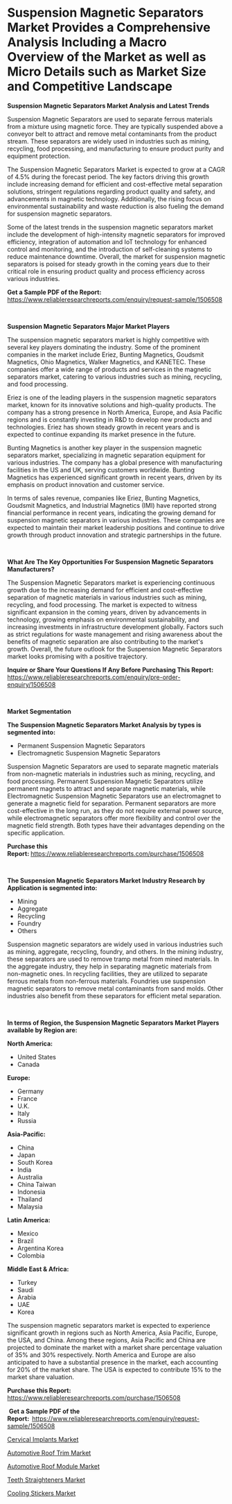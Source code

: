 <p><h1>Suspension Magnetic Separators Market Provides a Comprehensive Analysis Including a Macro Overview of the Market as well as Micro Details such as Market Size and Competitive Landscape</h1></p><p><strong>Suspension Magnetic Separators Market Analysis and Latest Trends</strong></p>
<p><p>Suspension Magnetic Separators are used to separate ferrous materials from a mixture using magnetic force. They are typically suspended above a conveyor belt to attract and remove metal contaminants from the product stream. These separators are widely used in industries such as mining, recycling, food processing, and manufacturing to ensure product purity and equipment protection.</p><p>The Suspension Magnetic Separators Market is expected to grow at a CAGR of 4.5% during the forecast period. The key factors driving this growth include increasing demand for efficient and cost-effective metal separation solutions, stringent regulations regarding product quality and safety, and advancements in magnetic technology. Additionally, the rising focus on environmental sustainability and waste reduction is also fueling the demand for suspension magnetic separators.</p><p>Some of the latest trends in the suspension magnetic separators market include the development of high-intensity magnetic separators for improved efficiency, integration of automation and IoT technology for enhanced control and monitoring, and the introduction of self-cleaning systems to reduce maintenance downtime. Overall, the market for suspension magnetic separators is poised for steady growth in the coming years due to their critical role in ensuring product quality and process efficiency across various industries.</p></p>
<p><strong>Get a Sample PDF of the Report:&nbsp;</strong> <a href="https://www.reliableresearchreports.com/enquiry/request-sample/1506508">https://www.reliableresearchreports.com/enquiry/request-sample/1506508</a></p>
<p>&nbsp;</p>
<p><strong>Suspension Magnetic Separators Major Market Players</strong></p>
<p><p>The suspension magnetic separators market is highly competitive with several key players dominating the industry. Some of the prominent companies in the market include Eriez, Bunting Magnetics, Goudsmit Magnetics, Ohio Magnetics, Walker Magnetics, and KANETEC. These companies offer a wide range of products and services in the magnetic separators market, catering to various industries such as mining, recycling, and food processing.</p><p>Eriez is one of the leading players in the suspension magnetic separators market, known for its innovative solutions and high-quality products. The company has a strong presence in North America, Europe, and Asia Pacific regions and is constantly investing in R&D to develop new products and technologies. Eriez has shown steady growth in recent years and is expected to continue expanding its market presence in the future.</p><p>Bunting Magnetics is another key player in the suspension magnetic separators market, specializing in magnetic separation equipment for various industries. The company has a global presence with manufacturing facilities in the US and UK, serving customers worldwide. Bunting Magnetics has experienced significant growth in recent years, driven by its emphasis on product innovation and customer service.</p><p>In terms of sales revenue, companies like Eriez, Bunting Magnetics, Goudsmit Magnetics, and Industrial Magnetics (IMI) have reported strong financial performance in recent years, indicating the growing demand for suspension magnetic separators in various industries. These companies are expected to maintain their market leadership positions and continue to drive growth through product innovation and strategic partnerships in the future.</p></p>
<p>&nbsp;</p>
<p><strong>What Are The Key Opportunities For Suspension Magnetic Separators Manufacturers?</strong></p>
<p><p>The Suspension Magnetic Separators market is experiencing continuous growth due to the increasing demand for efficient and cost-effective separation of magnetic materials in various industries such as mining, recycling, and food processing. The market is expected to witness significant expansion in the coming years, driven by advancements in technology, growing emphasis on environmental sustainability, and increasing investments in infrastructure development globally. Factors such as strict regulations for waste management and rising awareness about the benefits of magnetic separation are also contributing to the market's growth. Overall, the future outlook for the Suspension Magnetic Separators market looks promising with a positive trajectory.</p></p>
<p><strong>Inquire or Share Your Questions If Any Before Purchasing This Report:</strong> <a href="https://www.reliableresearchreports.com/enquiry/pre-order-enquiry/1506508">https://www.reliableresearchreports.com/enquiry/pre-order-enquiry/1506508</a></p>
<p>&nbsp;</p>
<p><strong>Market Segmentation</strong></p>
<p><strong>The Suspension Magnetic Separators Market Analysis by types is segmented into:</strong></p>
<p><ul><li>Permanent Suspension Magnetic Separators</li><li>Electromagnetic Suspension Magnetic Separators</li></ul></p>
<p><p>Suspension Magnetic Separators are used to separate magnetic materials from non-magnetic materials in industries such as mining, recycling, and food processing. Permanent Suspension Magnetic Separators utilize permanent magnets to attract and separate magnetic materials, while Electromagnetic Suspension Magnetic Separators use an electromagnet to generate a magnetic field for separation. Permanent separators are more cost-effective in the long run, as they do not require external power source, while electromagnetic separators offer more flexibility and control over the magnetic field strength. Both types have their advantages depending on the specific application.</p></p>
<p><strong>Purchase this Report:&nbsp;</strong><a href="https://www.reliableresearchreports.com/purchase/1506508">https://www.reliableresearchreports.com/purchase/1506508</a></p>
<p>&nbsp;</p>
<p><strong>The Suspension Magnetic Separators Market Industry Research by Application is segmented into:</strong></p>
<p><ul><li>Mining</li><li>Aggregate</li><li>Recycling</li><li>Foundry</li><li>Others</li></ul></p>
<p><p>Suspension magnetic separators are widely used in various industries such as mining, aggregate, recycling, foundry, and others. In the mining industry, these separators are used to remove tramp metal from mined materials. In the aggregate industry, they help in separating magnetic materials from non-magnetic ones. In recycling facilities, they are utilized to separate ferrous metals from non-ferrous materials. Foundries use suspension magnetic separators to remove metal contaminants from sand molds. Other industries also benefit from these separators for efficient metal separation.</p></p>
<p>&nbsp;</p>
<p><strong>In terms of Region, the Suspension Magnetic Separators Market Players available by Region are:</strong></p>
<p>
    <p> <strong> North America: </strong>
        <ul>
            <li>United States</li>
            <li>Canada</li>
        </ul>
        </p> 
    <p> <strong> Europe: </strong>
        <ul>
            <li>Germany</li>
            <li>France</li>
            <li>U.K.</li>
            <li>Italy</li>
            <li>Russia</li>
        </ul>
        </p> 
    <p> <strong> Asia-Pacific: </strong>
        <ul>
            <li>China</li>
            <li>Japan</li>
            <li>South Korea</li>
            <li>India</li>
            <li>Australia</li>
            <li>China Taiwan</li>
            <li>Indonesia</li>
            <li>Thailand</li>
            <li>Malaysia</li>
        </ul>
        </p> 
    <p> <strong> Latin America: </strong>
        <ul>
            <li>Mexico</li>
            <li>Brazil</li>
            <li>Argentina Korea</li>
            <li>Colombia</li>
        </ul>
        </p> 
    <p> <strong> Middle East & Africa: </strong>
        <ul>
            <li>Turkey</li>
            <li>Saudi</li>
            <li>Arabia</li>
            <li>UAE</li>
            <li>Korea</li>
        </ul>
    </p>
    </p>
<p><p>The suspension magnetic separators market is expected to experience significant growth in regions such as North America, Asia Pacific, Europe, the USA, and China. Among these regions, Asia Pacific and China are projected to dominate the market with a market share percentage valuation of 35% and 30% respectively. North America and Europe are also anticipated to have a substantial presence in the market, each accounting for 20% of the market share. The USA is expected to contribute 15% to the market share valuation.</p></p>
<p><strong>Purchase this Report: </strong><a href="https://www.reliableresearchreports.com/purchase/1506508">https://www.reliableresearchreports.com/purchase/1506508</a></p>
<p>&nbsp;<strong>Get a Sample PDF of the Report:&nbsp;&nbsp;</strong><a href="https://www.reliableresearchreports.com/enquiry/request-sample/1506508">https://www.reliableresearchreports.com/enquiry/request-sample/1506508</a></p>
<p><strong></strong></p>
<p><p><a href="https://medium.com/p/ce8d63eaf459/edit">Cervical Implants Market</a></p><p><a href="https://github.com/Glendatilghmankmgz0rbhwpy/Market-Research-Report-List-1/blob/main/automotive-roof-trim-market.md">Automotive Roof Trim Market</a></p><p><a href="https://github.com/dx0328/Market-Research-Report-List-1/blob/main/automotive-roof-module-market.md">Automotive Roof Module Market</a></p><p><a href="https://medium.com/p/1e0c91dccc25/edit">Teeth Straighteners Market</a></p><p><a href="https://medium.com/p/ccefe2dee338/edit">Cooling Stickers Market</a></p></p>